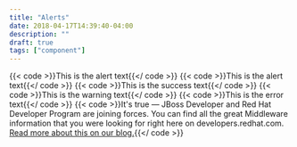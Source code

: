 ```yaml
---
title: "Alerts"
date: 2018-04-17T14:39:40-04:00
description: ""
draft: true
tags: ["component"]
---
```


{{< code >}}<rhdp-alert>This is the alert text</rhdp-alert>{{</ code >}}
{{< code >}}<rhdp-alert heading="Alert with a Heading:">This is the alert text</rhdp-alert>{{</ code >}}
{{< code >}}<rhdp-alert type="success" heading="Success Heading:">This is the success text</rhdp-alert>{{</ code >}}
{{< code >}}<rhdp-alert type="warning" heading="Warning Heading:">This is the warning text</rhdp-alert>{{</ code >}}
{{< code >}}<rhdp-alert type="error" heading="Error Heading:">This is the error text</rhdp-alert>{{</ code >}}
{{< code >}}<rhdp-alert type="info" size="xl" heading="Welcome jboss.org members!">It's true &mdash; JBoss Developer and Red Hat Developer Program are joining forces. You can find all the great Middleware information that you were looking for right here on developers.redhat.com. <a href="https://developer.jboss.org/blogs/mark.little/2017/08/31/we-are-moving?_sscc=t">Read more about this on our blog.</a></rhdp-alert>{{</ code >}}




